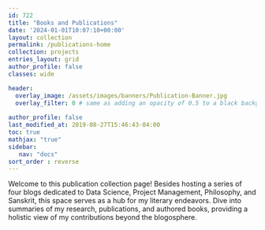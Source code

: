 ```yaml
---
id: 722    
title: "Books and Publications"
date: '2024-01-01T10:07:10+00:00'
layout: collection
permalink: /publications-home
collection: projects
entries_layout: grid
author_profile: false
classes: wide

header:
  overlay_image: /assets/images/banners/Publication-Banner.jpg
  overlay_filter: 0 # same as adding an opacity of 0.5 to a black background
  
author_profile: false
last_modified_at: 2019-08-27T15:46:43-04:00
toc: true
mathjax: "true"
sidebar:
   nav: "docs" 
sort_order : reverse   
---
```


Welcome to this publication collection page! Besides hosting a series of four blogs dedicated to Data Science, Project Management, Philosophy, and Sanskrit, this space  serves as a hub for my literary endeavors. Dive into summaries of my research, publications, and authored books, providing a holistic view of my contributions beyond the blogosphere.